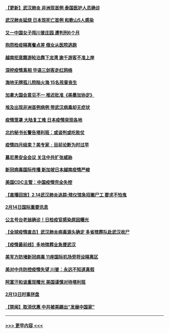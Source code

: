 #### [【更新】武汉肺炎 非洲现首例 泰国医护人员确诊](../pages/prog202/a102770740.md?t=02151744) 
#### [武汉肺炎延烧 日本现死亡首例 和歌山5人感染](../pages/prog202/a102777815.md?t=02151744) 
#### [又一中国女子闯川普庄园 遭判刑6个月](../pages/prog202/a102777673.md?t=02151744) 
#### [抱怨检疫隔离餐点差 俄女从医院逃跑](../pages/prog202/a102777667.md?t=02151744) 
#### [越南拒意籍游轮泊靠下龙湾 逾千游客不准上岸](../pages/prog202/a102777646.md?t=02151744) 
#### [深挖疫情真相 华语三剑客走红网络](../pages/prog202/a102777624.md?t=02151744) 
#### [海地无牌孤儿院陷火海 15名孩童丧生](../pages/prog202/a102777620.md?t=02151744) 
#### [加拿大国会意见不一 推迟批准《美墨加协定》](../pages/prog202/a102777575.md?t=02151744) 
#### [埃及出现非洲首例病例 带武汉病毒却无症状](../pages/prog202/a102777559.md?t=02151744) 
#### [疫情笼罩 大陆复工难 日本疫情突现各地](../pages/prog202/a102777455.md?t=02151744) 
#### [北约秘书长警告塔利班：或谈判或吃败仗](../pages/prog202/a102777442.md?t=02151744) 
#### [疫情四月结束？美专家﹕目前论断为时过早](../pages/prog202/a102777248.md?t=02151744) 
#### [慕尼黑安全会议 关注中共扩张威胁](../pages/prog202/a102777254.md?t=02151744) 
#### [新冠病毒国际传播 新加坡日本越南疫情严峻](../pages/prog202/a102777245.md?t=02151744) 
#### [美国CDC主管：中国疫情完全失控](../pages/prog202/a102777236.md?t=02151744) 
#### [【直播回放】2.14武汉肺炎追踪:殡仪馆急招搬尸工 要求不怕鬼](../pages/prog202/a102777141.md?t=02151744) 
#### [2月14日国际重要讯息](../pages/prog202/a102777073.md?t=02151744) 
#### [公主号台老翁确诊！日检疫官感染原因曝光](../pages/prog202/a102777075.md?t=02151744) 
#### [【全球疫情直击】武汉肺炎病毒源头确定 多省殡葬队赴武汉收尸](../pages/prog202/a102777026.md?t=02151744) 
#### [【疫情最前线】多地殡葬业急援武汉](../pages/prog202/a102776986.md?t=02151744) 
#### [美军方防堵新冠病毒 11座国际机场旁将设隔离区](../pages/prog202/a102776870.md?t=02151744) 
#### [美对中共防控疫情失望 川普：永远不知道真假](../pages/prog202/a102776836.md?t=02151744) 
#### [阿富汗和谈重现曙光 美国谨慎对待塔利班](../pages/prog202/a102776748.md?t=02151744) 
#### [2月13日时事拼盘](../pages/prog202/a102776689.md?t=02151744) 
#### [【禁闻】取消优惠 中共被美踢出“发展中国家”](../pages/prog202/a102776670.md?t=02151744) 

----
#### [ >>> 更早内容 <<< ](../indexes/prog202-earlier.md)
